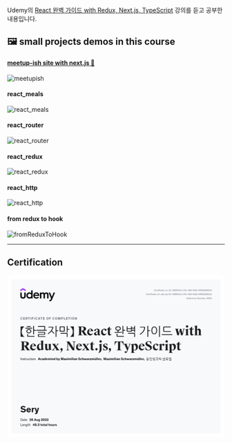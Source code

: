 Udemy의 [React 완벽 가이드 with Redux, Next.js, TypeScript](https://www.udemy.com/course/best-react/) 강의를 듣고 공부한 내용입니다.

## 🖼 small projects demos in this course

#### [meetup-ish site with next.js 👀](https://meetup-yoonsery.vercel.app/)

![meetupish](https://user-images.githubusercontent.com/69155242/188152666-72de546b-2435-472c-ac6b-d82b0cf0f22b.gif)

#### react_meals

![react_meals](https://user-images.githubusercontent.com/69155242/188145781-4552abe4-88e6-412f-a8d3-9c7f66fb6a9d.gif)

#### react_router

![react_router](https://user-images.githubusercontent.com/69155242/188144961-fb55cab3-9366-4be9-b5bf-4864f3af1421.gif)

#### react_redux

![react_redux](https://user-images.githubusercontent.com/69155242/188146173-eed8a382-4080-449f-a572-f6ced1cb9749.gif)

#### react_http

![react_http](https://user-images.githubusercontent.com/69155242/188146340-64f2c509-f175-4cbc-a1a8-7ec952458388.gif)

#### from redux to hook

![fromReduxToHook](https://user-images.githubusercontent.com/69155242/188146551-8167eee8-8b84-4f7c-8cc2-d0a0a6819302.gif)

<hr>

## Certification

![Udemy_React_Certificate.pdf](Udemy_React_Certificate.jpeg)
